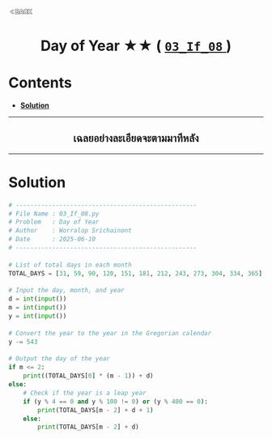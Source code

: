 <p align="left">
  <a href="../README.md">
    <img src="../../Z99-OTHERS/00-common/00-back.png" style="width:10%">
  </a>
</p>

<div align="center">
  <h1>
    Day of Year ★★ (
      <a href="https://drive.google.com/file/d/1Y-dUBpKXE_nL5rr4VhvLC16gTVQh4iNN/view?usp=drive_link">
        <code>03_If_08</code>
      </a>
    )
  </h1>
</div>

# Contents

-   [**Solution**](#solution)

---

<div align="center">
  <h2>เฉลยอย่างละเอียดจะตามมาทีหลัง</h2>
</div>

---

# Solution

```python
# --------------------------------------------------
# File Name : 03_If_08.py
# Problem   : Day of Year
# Author    : Worralop Srichainont
# Date      : 2025-06-10
# --------------------------------------------------

# List of total days in each month
TOTAL_DAYS = [31, 59, 90, 120, 151, 181, 212, 243, 273, 304, 334, 365]

# Input the day, month, and year
d = int(input())
m = int(input())
y = int(input())

# Convert the year to the year in the Gregorian calendar
y -= 543

# Output the day of the year
if m <= 2:
    print((TOTAL_DAYS[0] * (m - 1)) + d)
else:
    # Check if the year is a leap year
    if (y % 4 == 0 and y % 100 != 0) or (y % 400 == 0):
        print(TOTAL_DAYS[m - 2] + d + 1)
    else:
        print(TOTAL_DAYS[m - 2] + d)
```
